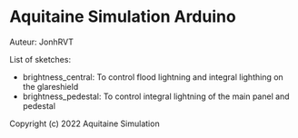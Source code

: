 # Aquitaine Simulation Arduino
Auteur: JonhRVT

List of sketches:

- brightness_central: To control flood lightning and integral lighthing on the glareshield
- brightness_pedestal: To control integral lightning of the main panel and pedestal

Copyright (c) 2022 Aquitaine Simulation
